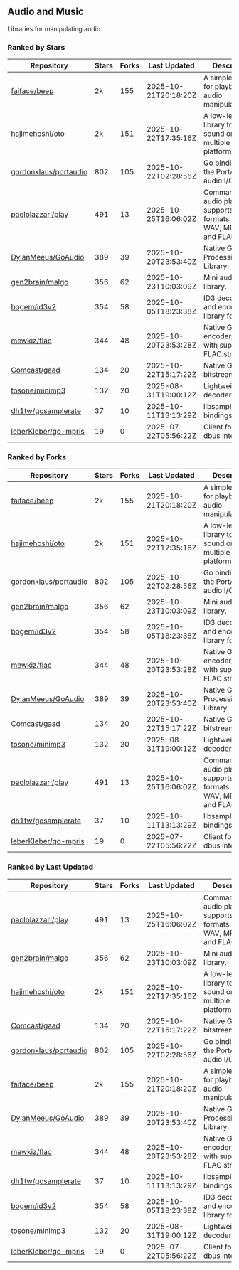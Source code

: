 ## Audio and Music

Libraries for manipulating audio.

### Ranked by Stars

| Repository | Stars | Forks | Last Updated | Description | 
|------------|-------|-------|--------------|-------------|
| [faiface/beep](https://github.com/faiface/beep) | 2k | 155 | 2025-10-21T20:18:20Z |  A simple library for playback and audio manipulation. |
| [hajimehoshi/oto](https://github.com/hajimehoshi/oto) | 2k | 151 | 2025-10-22T17:35:16Z |  A low-level library to play sound on multiple platforms. |
| [gordonklaus/portaudio](https://github.com/gordonklaus/portaudio) | 802 | 105 | 2025-10-22T02:28:56Z |  Go bindings for the PortAudio audio I/O library. |
| [paololazzari/play](https://github.com/paololazzari/play) | 491 | 13 | 2025-10-25T16:06:02Z |  Command-line audio player that supports multiple formats including WAV, MP3, OGG, and FLAC. |
| [DylanMeeus/GoAudio](https://github.com/DylanMeeus/GoAudio) | 389 | 39 | 2025-10-20T23:53:40Z |  Native Go Audio Processing Library. |
| [gen2brain/malgo](https://github.com/gen2brain/malgo) | 356 | 62 | 2025-10-23T10:03:09Z |  Mini audio library. |
| [bogem/id3v2](https://github.com/bogem/id3v2) | 354 | 58 | 2025-10-05T18:23:38Z |  ID3 decoding and encoding library for Go. |
| [mewkiz/flac](https://github.com/mewkiz/flac) | 344 | 48 | 2025-10-20T23:53:28Z |  Native Go FLAC encoder/decoder with support for FLAC streams. |
| [Comcast/gaad](https://github.com/Comcast/gaad) | 134 | 20 | 2025-10-22T15:17:22Z |  Native Go AAC bitstream parser. |
| [tosone/minimp3](https://github.com/tosone/minimp3) | 132 | 20 | 2025-08-31T19:00:12Z |  Lightweight MP3 decoder library. |
| [dh1tw/gosamplerate](https://github.com/dh1tw/gosamplerate) | 37 | 10 | 2025-10-11T13:13:29Z |  libsamplerate bindings for go. |
| [leberKleber/go-mpris](https://github.com/leberKleber/go-mpris) | 19 | 0 | 2025-07-22T05:56:22Z |  Client for mpris dbus interfaces. |

### Ranked by Forks

| Repository | Stars | Forks | Last Updated | Description | 
|------------|-------|-------|--------------|-------------|
| [faiface/beep](https://github.com/faiface/beep) | 2k | 155 | 2025-10-21T20:18:20Z |  A simple library for playback and audio manipulation. |
| [hajimehoshi/oto](https://github.com/hajimehoshi/oto) | 2k | 151 | 2025-10-22T17:35:16Z |  A low-level library to play sound on multiple platforms. |
| [gordonklaus/portaudio](https://github.com/gordonklaus/portaudio) | 802 | 105 | 2025-10-22T02:28:56Z |  Go bindings for the PortAudio audio I/O library. |
| [gen2brain/malgo](https://github.com/gen2brain/malgo) | 356 | 62 | 2025-10-23T10:03:09Z |  Mini audio library. |
| [bogem/id3v2](https://github.com/bogem/id3v2) | 354 | 58 | 2025-10-05T18:23:38Z |  ID3 decoding and encoding library for Go. |
| [mewkiz/flac](https://github.com/mewkiz/flac) | 344 | 48 | 2025-10-20T23:53:28Z |  Native Go FLAC encoder/decoder with support for FLAC streams. |
| [DylanMeeus/GoAudio](https://github.com/DylanMeeus/GoAudio) | 389 | 39 | 2025-10-20T23:53:40Z |  Native Go Audio Processing Library. |
| [Comcast/gaad](https://github.com/Comcast/gaad) | 134 | 20 | 2025-10-22T15:17:22Z |  Native Go AAC bitstream parser. |
| [tosone/minimp3](https://github.com/tosone/minimp3) | 132 | 20 | 2025-08-31T19:00:12Z |  Lightweight MP3 decoder library. |
| [paololazzari/play](https://github.com/paololazzari/play) | 491 | 13 | 2025-10-25T16:06:02Z |  Command-line audio player that supports multiple formats including WAV, MP3, OGG, and FLAC. |
| [dh1tw/gosamplerate](https://github.com/dh1tw/gosamplerate) | 37 | 10 | 2025-10-11T13:13:29Z |  libsamplerate bindings for go. |
| [leberKleber/go-mpris](https://github.com/leberKleber/go-mpris) | 19 | 0 | 2025-07-22T05:56:22Z |  Client for mpris dbus interfaces. |

### Ranked by Last Updated

| Repository | Stars | Forks | Last Updated | Description | 
|------------|-------|-------|--------------|-------------|
| [paololazzari/play](https://github.com/paololazzari/play) | 491 | 13 | 2025-10-25T16:06:02Z |  Command-line audio player that supports multiple formats including WAV, MP3, OGG, and FLAC. |
| [gen2brain/malgo](https://github.com/gen2brain/malgo) | 356 | 62 | 2025-10-23T10:03:09Z |  Mini audio library. |
| [hajimehoshi/oto](https://github.com/hajimehoshi/oto) | 2k | 151 | 2025-10-22T17:35:16Z |  A low-level library to play sound on multiple platforms. |
| [Comcast/gaad](https://github.com/Comcast/gaad) | 134 | 20 | 2025-10-22T15:17:22Z |  Native Go AAC bitstream parser. |
| [gordonklaus/portaudio](https://github.com/gordonklaus/portaudio) | 802 | 105 | 2025-10-22T02:28:56Z |  Go bindings for the PortAudio audio I/O library. |
| [faiface/beep](https://github.com/faiface/beep) | 2k | 155 | 2025-10-21T20:18:20Z |  A simple library for playback and audio manipulation. |
| [DylanMeeus/GoAudio](https://github.com/DylanMeeus/GoAudio) | 389 | 39 | 2025-10-20T23:53:40Z |  Native Go Audio Processing Library. |
| [mewkiz/flac](https://github.com/mewkiz/flac) | 344 | 48 | 2025-10-20T23:53:28Z |  Native Go FLAC encoder/decoder with support for FLAC streams. |
| [dh1tw/gosamplerate](https://github.com/dh1tw/gosamplerate) | 37 | 10 | 2025-10-11T13:13:29Z |  libsamplerate bindings for go. |
| [bogem/id3v2](https://github.com/bogem/id3v2) | 354 | 58 | 2025-10-05T18:23:38Z |  ID3 decoding and encoding library for Go. |
| [tosone/minimp3](https://github.com/tosone/minimp3) | 132 | 20 | 2025-08-31T19:00:12Z |  Lightweight MP3 decoder library. |
| [leberKleber/go-mpris](https://github.com/leberKleber/go-mpris) | 19 | 0 | 2025-07-22T05:56:22Z |  Client for mpris dbus interfaces. |

